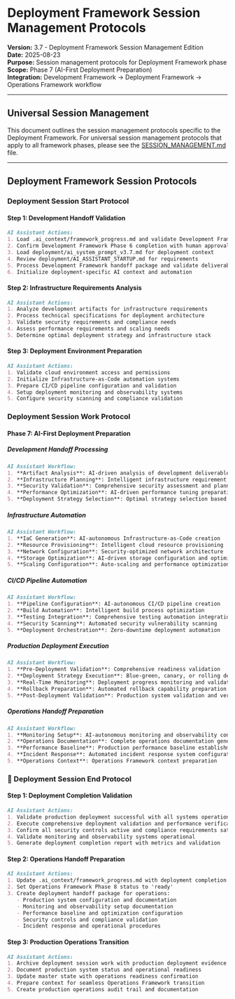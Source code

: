 # Deployment Framework Session Management Protocols

**Version:** 3.7 - Deployment Framework Session Management Edition  
**Date:** 2025-08-23  
**Purpose:** Session management protocols for Deployment Framework phase  
**Scope:** Phase 7 (AI-First Deployment Preparation)  
**Integration:** Development Framework → Deployment Framework → Operations Framework workflow  

---

## **Universal Session Management**

This document outlines the session management protocols specific to the Deployment Framework. For universal session management protocols that apply to all framework phases, please see the [SESSION_MANAGEMENT.md](../SESSION_MANAGEMENT.md) file.

---

## **Deployment Framework Session Protocols**

### **Deployment Session Start Protocol**

#### **Step 1: Development Handoff Validation**
```markdown
AI Assistant Actions:
1. Load .ai_context/framework_progress.md and validate Development Framework completion
2. Confirm Development Framework Phase 6 completion with human approval
3. Load deployment/ai_system_prompt_v3.7.md for deployment context
4. Review deployment/AI_ASSISTANT_STARTUP.md for requirements
5. Process Development Framework handoff package and validate deliverables
6. Initialize deployment-specific AI context and automation
```

#### **Step 2: Infrastructure Requirements Analysis**
```markdown
AI Assistant Actions:
1. Analyze development artifacts for infrastructure requirements
2. Process technical specifications for deployment architecture
3. Validate security requirements and compliance needs
4. Assess performance requirements and scaling needs
5. Determine optimal deployment strategy and infrastructure stack
```

#### **Step 3: Deployment Environment Preparation**
```markdown
AI Assistant Actions:
1. Validate cloud environment access and permissions
2. Initialize Infrastructure-as-Code automation systems
3. Prepare CI/CD pipeline configuration and validation
4. Setup deployment monitoring and observability systems
5. Configure security scanning and compliance validation
```

### **Deployment Session Work Protocol**

#### **Phase 7: AI-First Deployment Preparation**

##### **Development Handoff Processing**
```markdown
AI Assistant Workflow:
1. **Artifact Analysis**: AI-driven analysis of development deliverables
2. **Infrastructure Planning**: Intelligent infrastructure requirement determination
3. **Security Validation**: Comprehensive security assessment and planning
4. **Performance Optimization**: AI-driven performance tuning preparation
5. **Deployment Strategy Selection**: Optimal strategy selection based on requirements
```

##### **Infrastructure Automation**
```markdown
AI Assistant Workflow:
1. **IaC Generation**: AI-autonomous Infrastructure-as-Code creation
2. **Resource Provisioning**: Intelligent cloud resource provisioning
3. **Network Configuration**: Security-optimized network architecture
4. **Storage Optimization**: AI-driven storage configuration and optimization
5. **Scaling Configuration**: Auto-scaling and performance optimization setup
```

##### **CI/CD Pipeline Automation**
```markdown
AI Assistant Workflow:
1. **Pipeline Configuration**: AI-autonomous CI/CD pipeline creation
2. **Build Automation**: Intelligent build process optimization
3. **Testing Integration**: Comprehensive testing automation integration
4. **Security Scanning**: Automated security vulnerability scanning
5. **Deployment Orchestration**: Zero-downtime deployment automation
```

##### **Production Deployment Execution**
```markdown
AI Assistant Workflow:
1. **Pre-Deployment Validation**: Comprehensive readiness validation
2. **Deployment Strategy Execution**: Blue-green, canary, or rolling deployment
3. **Real-Time Monitoring**: Deployment progress monitoring and validation
4. **Rollback Preparation**: Automated rollback capability preparation
5. **Post-Deployment Validation**: Production system validation and verification
```

##### **Operations Handoff Preparation**
```markdown
AI Assistant Workflow:
1. **Monitoring Setup**: AI-autonomous monitoring and observability configuration
2. **Operations Documentation**: Complete operations documentation generation
3. **Performance Baseline**: Production performance baseline establishment
4. **Incident Response**: Automated incident response system configuration
5. **Operations Context**: Operations Framework context preparation
```

### **🏁 Deployment Session End Protocol**

#### **Step 1: Deployment Completion Validation**
```markdown
AI Assistant Actions:
1. Validate production deployment successful with all systems operational
2. Execute comprehensive deployment validation and performance verification
3. Confirm all security controls active and compliance requirements satisfied
4. Validate monitoring and observability systems operational
5. Generate deployment completion report with metrics and validation
```

#### **Step 2: Operations Handoff Preparation**
```markdown
AI Assistant Actions:
1. Update .ai_context/framework_progress.md with deployment completion
2. Set Operations Framework Phase 8 status to 'ready'
3. Create deployment handoff package for operations:
   - Production system configuration and documentation
   - Monitoring and observability setup documentation
   - Performance baseline and optimization configuration
   - Security controls and compliance validation
   - Incident response and operational procedures
```

#### **Step 3: Production Operations Transition**
```markdown
AI Assistant Actions:
1. Archive deployment session work with production deployment evidence
2. Document production system status and operational readiness
3. Update master state with operations readiness confirmation
4. Prepare context for seamless Operations Framework transition
5. Create production operations audit trail and documentation
```
